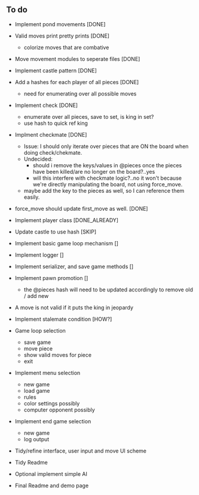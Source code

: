 ## To do
* Implement pond movements [DONE]
* Valid moves print pretty prints [DONE]
  * colorize moves that are combative
* Move movement modules to seperate files [DONE]
* Implement castle pattern [DONE]
* Add a hashes for each player of all pieces [DONE]
  * need for enumerating over all possible moves
* Implement check [DONE]
  * enumerate over all pieces, save to set, is king in set?
  * use hash to quick ref king
* Implment checkmate [DONE]
  * Issue: I should only iterate over pieces that are ON the board when doing check/chekmate.
  * Undecided:
    * should i remove the keys/values in @pieces once the pieces have been killed/are no longer on the board?..yes
    * will this interfere with checkmate logic?..no it won't because we're directly manipulating the board, not using force_move.
  * maybe add the key to the pieces as well, so I can reference them easily.
* force_move should update first_move as well. [DONE]
* Implement player class [DONE_ALREADY]
* Update castle to use hash [SKIP]

* Implement basic game loop mechanism []
* Implement logger []
* Implement serializer, and save game methods []

* Implement pawn promotion []
  * the @pieces hash will need to be updated accordingly to remove old / add new

* A move is not valid if it puts the king in jeopardy
* Implement stalemate condition [HOW?]

* Game loop selection
  * save game
  * move piece
  * show valid moves for piece
  * exit
* Implement menu selection
  * new game
  * load game
  * rules
  * color settings possibly
  * computer opponent possibly
* Implement end game selection
  * new game
  * log output

* Tidy/refine interface, user input and move UI scheme
* Tidy Readme
* Optional implement simple AI
* Final Readme and demo page